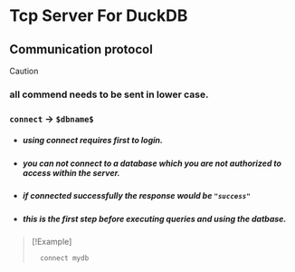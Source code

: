 # Tcp Server For DuckDB

## Communication protocol
> [!Caution]
>  ### **all commend needs to be sent in lower case.**

### `connect` $\rightarrow$ `$dbname$`
- ##### using connect requires first to login.
- ##### you can not connect to a database which you are not authorized to access within the server.
- ##### if connected successfully the response would be `"success"`
- ##### this is the first step before executing queries and using the datbase.
> [!Example]
> ```bash
>   connect mydb
> ```